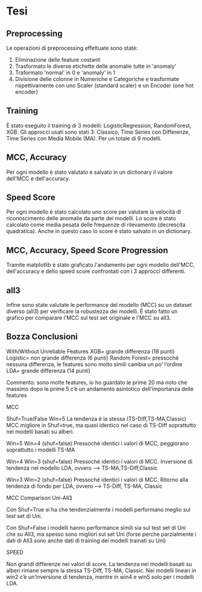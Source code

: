 # Tesi

## Preprocessing

Le operazioni di preprocessing effettuate sono state:
1) Eliminazione delle feature costanti
2) Trasformato le diverse etichette delle anomalie tutte in 'anomaly'
3) Traformato 'normal' in 0 e 'anomaly' in 1
4) Divisione delle colonne in Numeriche e Categoriche e trasformate rispettivamente con uno Scaler (standard scaler) e un Encoder (one hot encoder)

## Training

È stato eseguito il training di 3 modelli: LogisticRegression, RandomForest, XGB.
Gli approcci usati sono stati 3: Classico, Time Series con Differenze, Time Series con Media Mobile (MA).
Per un totale di 9 modelli.

## MCC, Accuracy

Per ogni modello è stato valutato e salvato in un dictionary il valore dell'MCC e dell'accuracy.

## Speed Score

Per ogni modello è stato calcolato uno score per valutare la velocità di riconoscimento delle anomalie da parte dei modelli. 
Lo score è stato calcolato come media pesata delle frequenze di rilevamento (decrescita quadratica).
Anche in questo caso lo score è stato salvato in un dictionary.

## MCC, Accuracy, Speed Score Progression

Tramite matplotlib è stato graficato l'andamento per ogni modello dell'MCC, dell'accuracy e dello speed score confrontati con i 3 approcci differenti.

## all3

Infine sono state valutate le performance del modello (MCC) su un dataset diverso (all3) per verificare la robustezza dei modelli.
È stato fatto un grafico per comparare l'MCC sul test set originale e l'MCC su all3.

## Bozza Conclusioni
With/Without Unreliable Features
XGB= grande differenza (18 punti)
Logistic= non grande differenza (6 punti)
Random Forest= pressoché nessuna differenza, le features sono molto simili cambia un po’ l’ordine
LDA= grande differenza (14 punti)

Commento: sono molte features, io ho guardato le prime 20 ma noto che massimo dopo le prime 5 c’è un andamento asintotico dell’importanza delle features 



MCC

Shuf=True/False Win=5
La tendenza è la stessa (TS-Diff,TS-MA,Classic)
MCC migliore in Shuf=true, ma quasi identico nel caso di TS-Diff soprattutto nei modelli basati su alberi.

Win=5 Win=4 (shuf=false)
Pressoché identici i valori di MCC, peggiorano soprattutto i modelli TS-MA

Win=4 Win=3 (shuf=false)
Pressoché identici i valori di MCC. Inversione di tendenza nel modello LDA, ovvero —> TS-MA,TS-Diff,Classic

Win=3 Win=2 (shuf=false)
Pressoché identici i valori di MCC. Ritorno alla tendenza di fondo per LDA, ovvero —> TS-Diff, TS-MA, Classic




MCC Comparison Uni-All3

Con Shuf=True si ha che tendenzialmente i modelli performano meglio sul test set di Uni.

Con Shuf=False i modelli hanno performance simili sia sul test set di Uni che su All3, ma spesso sono migliori sul set Uni (forse perche parzialmente i dati di All3 sono anche dati di training dei modelli trainati su Uni)




SPEED 

Non grandi differenze nei valori di score. La tendenza nei modelli basati su alberi rimane sempre la stessa TS-Diff, TS-MA, Classic. Nei modelli lineari in win2 c’è un’inversione di tendenza, mentre in win4 e win5 solo per i modelli LDA.

